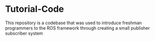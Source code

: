 # Tutorial-Code

This repository is a codebase that was used to introduce freshman programmers to the ROS framework through creating a small publisher subscriber system
